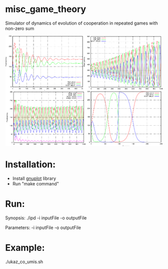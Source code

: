 # misc_game_theory
Simulator of dynamics of evolution of cooperation in repeated games with non-zero sum

![GUI](https://github.com/xbendl/misc_game_theory/blob/main/fig.png)

Installation:
=====
- Install [gnuplot](http://www.gnuplot.info/) library 
- Run "make command" 

Run:
=====
Synopsis: 
./ipd -i inputFile -o outputFile

Parameters:
-i inputFile
-o outputFile

Example:
==================
./ukaz_co_umis.sh
